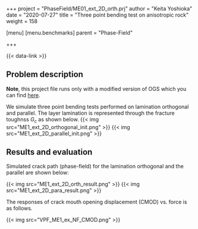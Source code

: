 +++
project = "PhaseField/ME01_ext_2D_orth.prj"
author = "Keita Yoshioka"
date = "2020-07-27"
title = "Three point bending test on anisotropic rock"
weight = 158

[menu]
  [menu.benchmarks]
    parent = "Phase-Field"

+++

{{< data-link >}}

## Problem description
**Note**, this project file runs only with a modified version of OGS
which you can find [here](https://github.com/KeitaYoshioka/ogs/tree/H2M_phasefield).

We simulate three point bending tests performed on lamination orthogonal and parallel. The layer lamination is represented through the fracture toughnss $G_c$ as shown below.
{{< img src="ME1_ext_2D_orthogonal_init.png" >}}
{{< img src="ME1_ext_2D_parallel_init.png" >}}

## Results and evaluation

Simulated crack path (phase-field) for the lamination orthogonal and the parallel are shown below:

{{< img src="ME1_ext_2D_orth_result.png" >}}
{{< img src="ME1_ext_2D_para_result.png" >}}

The responses of crack mouth opening displacement (CMOD) vs. force is as follows.

{{< img src="VPF_ME1_ex_NF_CMOD.png" >}}